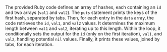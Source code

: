 The provided Ruby code defines an array of hashes, each containing an `id` and two arrays (`val1` and `val2`). The `puts` statement prints the keys of the first hash, separated by tabs. Then, for each entry in the `data` array, the code retrieves the `id`, `val1`, and `val2` values. It determines the maximum length between `val1` and `val2`, iterating up to this length. Within the loop, it conditionally sets the output for the `id` (only on the first iteration), `val1`, and `val2`, handling potential `nil` values. Finally, it prints these values, joined by tabs, for each iteration.
